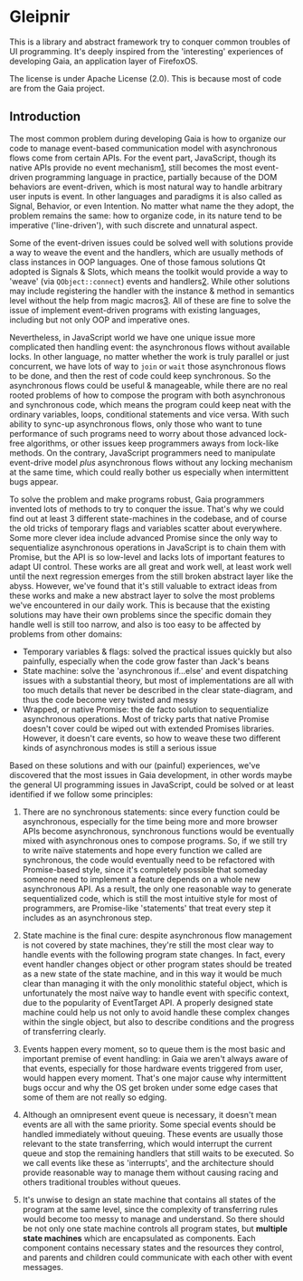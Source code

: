 # Gleipnir

This is a library and abstract framework try to conquer common troubles of UI programming.
It's deeply inspired from the 'interesting' experiences of developing Gaia, an application layer of FirefoxOS.

The license is under Apache License (2.0). This is because most of code are from the Gaia project.


## Introduction

The most common problem during developing Gaia is how to organize our code to manage event-based communication model
with asynchronous flows come from certain APIs. For the event part, JavaScript, though its native APIs provide no
event mechanism[1], still becomes the most event-driven programming language in practice, partially because of the DOM
behaviors are event-driven, which is most natural way to handle arbitrary user inputs is event.
In other languages and paradigms it is also called as Signal, Behavior, or even Intention. No matter what name the they
adopt, the problem remains the same: how to organize code, in its nature tend to be imperative ('line-driven'),
with such discrete and unnatural aspect.

Some of the event-driven issues could be solved well with solutions provide a way to weave the event and the handlers,
which are usually methods of class instances in OOP languages. One of those famous solutions Qt adopted is Signals & Slots,
which means the toolkit would provide a way to 'weave' (via `QObject::connect`) events and handlers[2]. While other solutions
may include registering the handler with the instance & method in semantics level without the help from magic macros[3].
All of these are fine to solve the issue of implement event-driven programs with existing languages, including but not
only OOP and imperative ones.

Nevertheless, in JavaScript world we have one unique issue more complicated then handling event: the asynchronous
flows without available locks. In other language, no matter whether the work is truly parallel or just concurrent,
we have lots of way to `join` or `wait` those asynchronous flows to be done, and then the rest of code could keep
synchronous. So the asynchronous flows could be useful & manageable, while there are no real rooted problems of how
to compose the program with both asynchronous and synchronous code, which means the program could keep neat with
the ordinary variables, loops, conditional statements and vice versa. With such ability to sync-up asynchronous flows,
only those who want to tune performance of such programs need to worry about those advanced lock-free algorithms,
or other issues keep programmers aways from lock-like methods. On the contrary, JavaScript programmers need to manipulate
event-drive model *plus* asynchronous flows without any locking mechanism at the same time, which could really bother us
especially when intermittent bugs appear.

To solve the problem and make programs robust, Gaia programmers invented lots of methods to try to conquer the issue.
That's why we could find out at least 3 different state-machines in the codebase, and of course the old tricks of
temporary flags and variables scatter about everywhere. Some more clever idea include advanced Promise since the
only way to sequentialize asynchronous operations in JavaScript is to chain them with Promise, but the API is so
low-level and lacks lots of important features to adapt UI control. These works are all great and work well, at least
work well until the next regression emerges from the still broken abstract layer like the abyss. However, we've found
that it's still valuable to extract ideas from these works and make a new abstract layer to solve the most problems
we've encountered in our daily work. This is because that the existing solutions may have their own problems since
the specific domain they handle well is still too narrow, and also is too easy to be affected by problems from other domains:

* Temporary variables & flags: solved the practical issues quickly but also painfully, especially when the code grow
  faster than Jack's beans
* State machine: solve the 'asynchronous if...else' and event dispatching issues with a substantial theory, but most
  of implementations are all with too much details that never be described in the clear state-diagram, and thus
  the code become very twisted and messy
* Wrapped, or native Promise: the de facto solution to sequentialize asynchronous operations. Most of tricky parts
  that native Promise doesn't cover could be wiped out with extended Promises libraries. However, it doesn't care events,
  so how to weave these two different kinds of asynchronous modes is still a serious issue

Based on these solutions and with our (painful) experiences, we've discovered that the most issues in Gaia development,
in other words maybe the general UI programming issues in JavaScript, could be solved or at least identified if we follow
some principles:

1. There are no synchronous statements: since every function could be asynchronous, especially for the time being
   more and more browser APIs become asynchronous, synchronous functions would be eventually mixed with asynchronous ones
   to compose programs. So, if we still try to write naïve statements and hope every function we called are synchronous,
   the code would eventually need to be refactored with Promise-based style, since it's completely possible that someday someone need
   to implement a feature depends on a whole new asynchronous API. As a result, the only one reasonable way to generate sequentialized
   code, which is still the most intuitive style for most of programmers, are Promise-like 'statements' that treat every
   step it includes as an asynchronous step.

2. State machine is the final cure: despite asynchronous flow management is not covered by state machines, they're still
   the most clear way to handle events with the following program state changes. In fact, every event handler changes object or other
   program states should be treated as a new state of the state machine, and in this way it would be much clear than managing it
   with the only monolithic stateful object, which is unfortunately the most naïve way to handle event with specific context,
   due to the popularity of EventTarget API. A properly designed state machine could help us not only to avoid handle these complex
   changes within the single object, but also to describe conditions and the progress of transferring clearly.

3. Events happen every moment, so to queue them is the most basic and important premise of event handling: in Gaia we aren't
   always aware of that events, especially for those hardware events triggered from user, would happen every moment. That's one
   major cause why intermittent bugs occur and why the OS get broken under some edge cases that some of them are not really so edging.

4. Although an omnipresent event queue is necessary, it doesn't mean events are all with the same priority. Some special events
   should be handled immediately without queuing. These events are usually those relevant to the state transferring, which would
   interrupt the current queue and stop the remaining handlers that still waits to be executed. So we call events like these as
   'interrupts', and the architecture should provide reasonable way to manage them without causing racing and others
   traditional troubles without queues.

5. It's unwise to design an state machine that contains all states of the program at the same level, since the complexity of
   transferring rules would become too messy to manage and understand. So there should be not only one state machine controls
   all program states, but **multiple state machines** which are encapsulated as components. Each component contains necessary
   states and the resources they control, and parents and children could communicate with each other with event messages.

[1]: http://www.ecma-international.org/ecma-262/5.1/
[2]: http://doc.qt.digia.com/4.6/qobject.html#connect
[3]: https://msdn.microsoft.com/en-us/library/ms366768(v=vs.110).aspx
